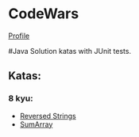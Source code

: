 # CodeWars

[Profile](https://www.codewars.com/users/lilfeel)

#Java
Solution katas with JUnit tests. 

## Katas:

### 8 kyu:
- [Reversed Strings](https://github.com/tolkachew/CodeWars/blob/master/src/kyu8/ReversedStrings/ReversedStrings.java)
- [SumArray](https://github.com/tolkachew/CodeWars/blob/master/src/kyu8/SumArray/SumArray.java)
